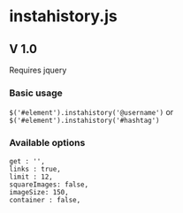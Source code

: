 # instahistory.js
## V 1.0

Requires jquery

### Basic usage

`$('#element').instahistory('@username')` or `$('#element').instahistory('#hashtag')`

### Available options
```
get : '',
links : true,
limit : 12,
squareImages: false,
imageSize: 150,
container : false,
```
